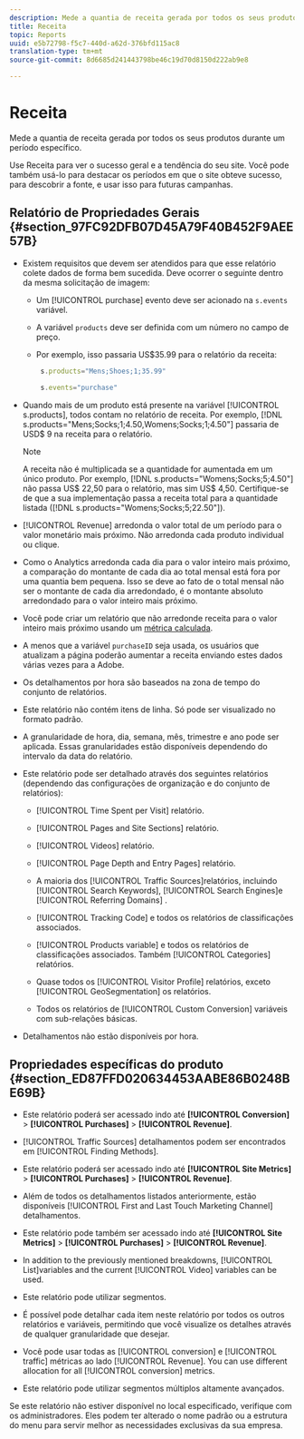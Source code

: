 ```yaml
---
description: Mede a quantia de receita gerada por todos os seus produtos durante um período específico.
title: Receita
topic: Reports
uuid: e5b72798-f5c7-440d-a62d-376bfd115ac8
translation-type: tm+mt
source-git-commit: 8d6685d241443798be46c19d70d8150d222ab9e8

---
```



# Receita

Mede a quantia de receita gerada por todos os seus produtos durante um período específico.

Use Receita para ver o sucesso geral e a tendência do seu site. Você pode também usá-lo para destacar os períodos em que o site obteve sucesso, para descobrir a fonte, e usar isso para futuras campanhas.

## Relatório de Propriedades Gerais {#section_97FC92DFB07D45A79F40B452F9AEE57B}

* Existem requisitos que devem ser atendidos para que esse relatório colete dados de forma bem sucedida. Deve ocorrer o seguinte dentro da mesma solicitação de imagem:

   * Um [!UICONTROL purchase] evento deve ser acionado na `s.events` variável.

   * A variável `products` deve ser definida com um número no campo de preço.
   * Por exemplo, isso passaria US$35.99 para o relatório da receita:

      ```js
       s.products="Mens;Shoes;1;35.99"
      ```

      ```js
       s.events="purchase"
      ```

* Quando mais de um produto está presente na variável [!UICONTROL s.products], todos contam no relatório de receita. Por exemplo, [!DNL s.products="Mens;Socks;1;4.50,Womens;Socks;1;4.50"] passaria de USD$ 9 na receita para o relatório.

   >[!NOTE]
   >
   >A receita não é multiplicada se a quantidade for aumentada em um único produto. Por exemplo, [!DNL s.products="Womens;Socks;5;4.50"] não passa US$ 22,50 para o relatório, mas sim US$ 4,50. Certifique-se de que a sua implementação passa a receita total para a quantidade listada ([!DNL s.products="Womens;Socks;5;22.50"]).

* [!UICONTROL Revenue] arredonda o valor total de um período para o valor monetário mais próximo. Não arredonda cada produto individual ou clique.
* Como o Analytics arredonda cada dia para o valor inteiro mais próximo, a comparação do montante de cada dia ao total mensal está fora por uma quantia bem pequena. Isso se deve ao fato de o total mensal não ser o montante de cada dia arredondado, é o montante absoluto arredondado para o valor inteiro mais próximo.
* Você pode criar um relatório que não arredonde receita para o valor inteiro mais próximo usando um  [métrica calculada](https://docs.adobe.com/content/help/pt-BR/analytics/components/calculated-metrics/cm-overview.html).
* A menos que a variável `purchaseID` seja usada, os usuários que atualizam a página poderão aumentar a receita enviando estes dados várias vezes para a Adobe.
* Os detalhamentos por hora são baseados na zona de tempo do conjunto de relatórios.
* Este relatório não contém itens de linha. Só pode ser visualizado no formato padrão.
* A granularidade de hora, dia, semana, mês, trimestre e ano pode ser aplicada. Essas granularidades estão disponíveis dependendo do intervalo da data do relatório.
* Este relatório pode ser detalhado através dos seguintes relatórios (dependendo das configurações de organização e do conjunto de relatórios):

   * [!UICONTROL Time Spent per Visit] relatório.
   * [!UICONTROL Pages and Site Sections] relatório.
   * [!UICONTROL Videos] relatório.
   * [!UICONTROL Page Depth and Entry Pages] relatório.
   * A maioria dos [!UICONTROL Traffic Sources]relatórios, incluindo [!UICONTROL Search Keywords], [!UICONTROL Search Engines]e [!UICONTROL Referring Domains] .

   * [!UICONTROL Tracking Code] e todos os relatórios de classificações associados.
   * [!UICONTROL Products variable] e todos os relatórios de classificações associados. Também [!UICONTROL Categories] relatórios.

   * Quase todos os [!UICONTROL Visitor Profile] relatórios, exceto [!UICONTROL GeoSegmentation] os relatórios.

   * Todos os relatórios de [!UICONTROL Custom Conversion] variáveis com sub-relações básicas.

* Detalhamentos não estão disponíveis por hora.

## Propriedades específicas do produto  {#section_ED87FFD020634453AABE86B0248BE69B}

* Este relatório poderá ser acessado indo até **[!UICONTROL Conversion]** > **[!UICONTROL Purchases]** > **[!UICONTROL Revenue]**.

* [!UICONTROL Traffic Sources] detalhamentos podem ser encontrados em [!UICONTROL Finding Methods].

* Este relatório poderá ser acessado indo até **[!UICONTROL Site Metrics]** > **[!UICONTROL Purchases]** > **[!UICONTROL Revenue]**.

* Além de todos os detalhamentos listados anteriormente, estão disponíveis [!UICONTROL First and Last Touch Marketing Channel] detalhamentos.

* Este relatório pode também ser acessado indo até **[!UICONTROL Site Metrics]** > **[!UICONTROL Purchases]** > **[!UICONTROL Revenue]**.

* In addition to the previously mentioned breakdowns, [!UICONTROL List]variables and the current [!UICONTROL Video] variables can be used.

* Este relatório pode utilizar segmentos.

* É possível pode detalhar cada item neste relatório por todos os outros relatórios e variáveis, permitindo que você visualize os detalhes através de qualquer granularidade que desejar.
* Você pode usar todas as [!UICONTROL conversion] e [!UICONTROL traffic] métricas ao lado [!UICONTROL Revenue]. You can use different allocation for all [!UICONTROL conversion] metrics.

* Este relatório pode utilizar segmentos múltiplos altamente avançados.

Se este relatório não estiver disponível no local especificado, verifique com os administradores. Eles podem ter alterado o nome padrão ou a estrutura do menu para servir melhor as necessidades exclusivas da sua empresa.
